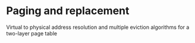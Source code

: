 # Paging and replacement
Virtual to physical address resolution and multiple eviction algorithms for a two-layer page table
